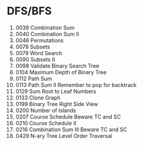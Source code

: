 # DFS/BFS
1. 0039	Combination Sum
2. 0040	Combination Sum II
3. 0046	Permutations
4. 0078	Subsets
5. 0079	Word Search
6. 0090	Subsets II
7. 0098	Validate Binary Search Tree
8. 0104	Maximum Depth of Binary Tree
9. 0112	Path Sum
10. 0113	Path Sum II 
  Remember to pop for backtrack
11. 0129	Sum Root to Leaf Numbers
12. 0133	Clone Graph
13. 0199	Binary Tree Right Side View
14. 0200	Number of Islands
15. 0207	Course Schedule
    Beware TC and SC
16. 0210	Course Schedule II
17. 0216	Combination Sum III
    Beware TC and SC
18. 0429	N-ary Tree Level Order Traversal
